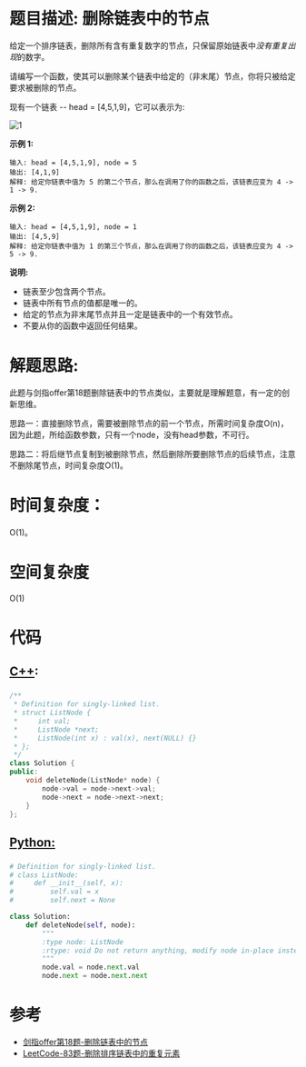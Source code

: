 # 题目描述:  删除链表中的节点

给定一个排序链表，删除所有含有重复数字的节点，只保留原始链表中*没有重复出现*的数字。

请编写一个函数，使其可以删除某个链表中给定的（非末尾）节点，你将只被给定要求被删除的节点。

现有一个链表 -- head = [4,5,1,9]，它可以表示为:

![1](https://assets.leetcode-cn.com/aliyun-lc-upload/uploads/2019/01/19/237_example.png)

**示例 1:**
```
输入: head = [4,5,1,9], node = 5
输出: [4,1,9]
解释: 给定你链表中值为 5 的第二个节点，那么在调用了你的函数之后，该链表应变为 4 -> 1 -> 9.
```
**示例 2:**
```
输入: head = [4,5,1,9], node = 1
输出: [4,5,9]
解释: 给定你链表中值为 1 的第三个节点，那么在调用了你的函数之后，该链表应变为 4 -> 5 -> 9.
```
**说明:**
  - 链表至少包含两个节点。
  - 链表中所有节点的值都是唯一的。
  - 给定的节点为非末尾节点并且一定是链表中的一个有效节点。
  - 不要从你的函数中返回任何结果。
  
# 解题思路:
此题与剑指offer第18题删除链表中的节点类似，主要就是理解题意，有一定的创新思维。

思路一：直接删除节点，需要被删除节点的前一个节点，所需时间复杂度O(n)，因为此题，所给函数参数，只有一个node，没有head参数，不可行。

思路二：将后继节点复制到被删除节点，然后删除所要删除节点的后续节点，注意不删除尾节点，时间复杂度O(1)。
 
# 时间复杂度：
   O(1)。
# 空间复杂度
  O(1)
# 代码

## [C++](./Delete-Node-In-A-Linked-List.cpp):

###  
```c++
/**
 * Definition for singly-linked list.
 * struct ListNode {
 *     int val;
 *     ListNode *next;
 *     ListNode(int x) : val(x), next(NULL) {}
 * };
 */
class Solution {
public:
    void deleteNode(ListNode* node) {
        node->val = node->next->val;
        node->next = node->next->next;
    }
};
```
## [Python:](https://github.com/bryceustc/LeetCode_Note/blob/master/python/Delete-Node-In-A-Linked-List/Delete-Node-In-A-Linked-List.py)
###  
```python
# Definition for singly-linked list.
# class ListNode:
#     def __init__(self, x):
#         self.val = x
#         self.next = None

class Solution:
    def deleteNode(self, node):
        """
        :type node: ListNode
        :rtype: void Do not return anything, modify node in-place instead.
        """
        node.val = node.next.val
        node.next = node.next.next
```
# 参考
  - [剑指offer第18题-删除链表中的节点](https://github.com/bryceustc/CodingInterviews/blob/master/DeleteDuplicatedNode/README.md)
  - [LeetCode-83题-删除排序链表中的重复元素](https://github.com/bryceustc/LeetCode_Note/blob/master/cpp/Remove-Duplicates-From-Sorted-List/README.md)
